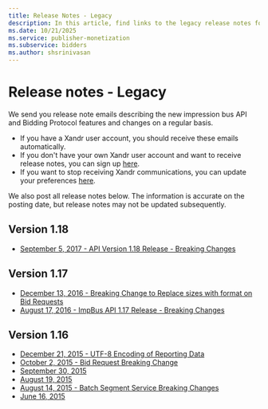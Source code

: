 ```yaml
---
title: Release Notes - Legacy
description: In this article, find links to the legacy release notes for the new impression bus API and Bidding Protocol features.
ms.date: 10/21/2025
ms.service: publisher-monetization
ms.subservice: bidders
ms.author: shsrinivasan
---
```


# Release notes - Legacy

We send you release note emails describing the new impression bus API and Bidding Protocol features and changes on a regular basis.

- If you have a Xandr user account, you should receive these emails automatically.
- If you don't have your own Xandr user account and want to receive release notes, you can sign up [here](https://about.ads.microsoft.com/en-us/blog/microsoft-advertising-newsletter-sign-up?s_int=en-us-gct-web-src_msaweb-sub_nsm).
- If you want to stop receiving Xandr communications, you can update your preferences [here](http://go.xandr.com/UnsubscribePage.html).

We also post all release notes below. The information is accurate on the posting date, but release notes may not be updated subsequently.

## Version 1.18

- [September 5, 2017 - API Version 1.18 Release - Breaking Changes](september-5--2017---api-version-1-18-release---breaking-changes.md)

## Version 1.17

- [December 13, 2016 - Breaking Change to Replace sizes with format on Bid Requests](december-13--2016---breaking-change-to-replace-sizes-with-format-on-bid-requests.md)
- [August 17, 2016 - ImpBus API 1.17 Release - Breaking Changes](august-17--2016---impbus-api-1-17-release---breaking-changes.md)

## Version 1.16

- [December 21, 2015 - UTF-8 Encoding of Reporting Data](december-21--2015---utf-8-encoding-of-reporting-data.md)
- [October 2, 2015 - Bid Request Breaking Change](october-2--2015---bid-request-breaking-change.md)
- [September 30, 2015](september-30--2015.md)
- [August 19, 2015](august-19--2015.md)
- [August 14, 2015 - Batch Segment Service Breaking Changes](august-14--2015---batch-segment-service-breaking-changes.md)
- [June 16, 2015](june-16--2015.md)
